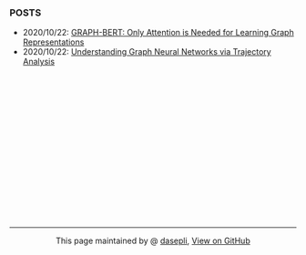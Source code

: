 ### POSTS
- 2020/10/22: [GRAPH-BERT: Only Attention is Needed for Learning Graph Representations](posts/2020/10/22/GraphBert.md)
- 2020/10/22: [Understanding Graph Neural Networks via Trajectory Analysis](posts/2020/10/22/TrajectoryAnalysis.md)




<br>
<br>
<br>
<br>
<br><br>
<br>
<br><br><br><br><br>
<br>
<br>
<br>

------------------------------------------------------------

<div style="text-align:center;">
This page maintained by @ <a href="/">dasepli</a>, 	
<a href="https://github.com/dasepli/graphs/">View on GitHub</a>
</div>
